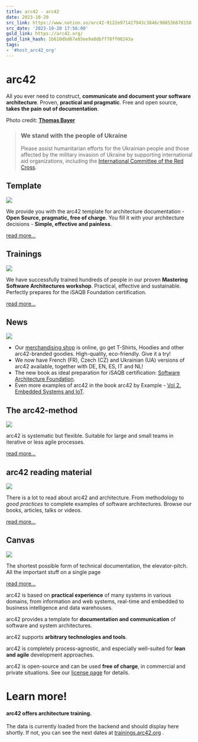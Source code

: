 ```yaml
---
title: arc42 - arc42
date: 2023-10-20
src_link: https://www.notion.so/arc42-9122e971427943c3846c98853b670150
src_date: '2023-10-20 17:56:00'
gold_link: https://arc42.org/
gold_link_hash: 1b610dbd67e85ee9a0dbff78ff00243a
tags:
- '#host_arc42_org'
---
```




arc42
=====


All you ever need to construct, **communicate and document your software architecture**. Proven, **practical and pragmatic**. Free and open source, **takes the pain out of documentation**.




Photo credit: [**Thomas Bayer**](https://www.predic8.de/)





> ### We stand with the people of Ukraine
> 
> 
> Please assist humanitarian efforts for the Ukrainian people and those affected by the military invasion of Ukraine by supporting international aid organizations, including the [International Committee of the Red Cross](https://www.icrc.org/en).



Template
--------


![](/images/home/template.webp)


 We provide you with the arc42 template for architecture documentation - **Open Source, pragmatic, free of charge**. You fill it with your architecture decisions - **Simple, effective and painless**.


[read more...](/overview)




Trainings
---------


![](/images/home/training.webp)


 We have successfully trained hundreds of people in our proven **Mastering Software Architectures workshop**. Practical, effective and sustainable. Perfectly prepares for the iSAQB Foundation certification.


[read more...](/learn)



News
----


![](/images/home/t-shirt.webp)  



* Our [merchandising shop](https://arc42.myspreadshop.de) is online, go get T-Shirts, Hoodies and other arc42-branded goodies. High-quality, eco-friendly. Give it a try!
* We now have French (FR), Czech (CZ) and Ukrainian (UA) versions of arc42 available, together with DE, EN, ES, IT and NL!
* The new book as ideal preparation for iSAQB certification: [Software Architecture Foundation](/books#software-architecture-foundation-cpsa-f-exam-preparation).
* Even more examples of arc42 in the book arc42 by Example - [Vol 2. Embedded Systems and IoT](/books#arc42-by-example-vol2).


The arc42-method
----------------


![](/images/home/method.webp)


 arc42 is systematic but flexible. Suitable for large and small teams in iterative or less agile processes.


[read more...](/method)



arc42 reading material
----------------------


![](/images/home/publikationen.webp)


 There is a lot to read about arc42 and architecture. From methodology to *good practices* to complete examples of software architectures. Browse our books, articles, talks or videos.


[read more...](/more)




Canvas
------


![](/images/home/canvas-overview-850.webp)


 The shortest possible form of technical documentation, the elevator-pitch. All the important stuff on a single page


[read more...](/canvas)



arc42 is based on **practical experience** of many systems in various domains,
from information and web systems, real-time and embedded to business intelligence
and data warehouses.


arc42 provides a template for **documentation and communication** of software and system
architectures.


arc42 supports **arbitrary technologies and tools**.


arc42 is completely process-agnostic, and especially
well-suited for **lean and agile** development approaches.


arc42 is open-source and can be used **free of charge**, in commercial and
private situations.
See our [license page](/license) for details.


Learn more!
===========


#### arc42 offers architecture training.



 The data is currently loaded from the backend and should display here shortly.
 If not, you can see the next dates at
 [trainings.arc42.org](https://trainings.arc42.org) .